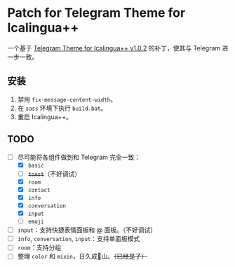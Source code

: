 # Patch for Telegram Theme for Icalingua++

一个基于 [Telegram Theme for Icalingua++ v1.0.2](https://github.com/wibus-wee-ac/icalingua-theme-telegram/releases/tag/v1.0.2) 的补丁，使其与 Telegram 进一步一致。

## 安装

1. 禁用 `fix-message-content-width`。
1. 在 `sass` 环境下执行 `build.bat`。
1. 重启 Icalingua++。

## TODO

- [ ] 尽可能将各组件做到和 Telegram 完全一致：
    - [x] `basic`
    - [ ] ~~`toast`~~（不好调试）
    - [x] `room`
    - [x] `contact`
    - [x] `info`
    - [x] `conversation`
    - [x] `input`
    - [ ] `emoji`
- [ ] `input`：支持快捷表情面板和 @ 面板。（不好调试）
- [ ] `info`, `conversation`, `input`：支持单面板模式
- [ ] `room`：支持分组
- [ ] 整理 `color` 和 `mixin`，日久成💩山。~~（已经是了）~~
